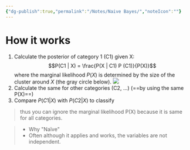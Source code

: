```yaml
---
{"dg-publish":true,"permalink":"/Notes/Naive Bayes/","noteIcon":""}
---
```


# How it works
1.  Calculate the posterior of category 1 (C1) given X:
 $$P(C1 | X) = \frac{P(X | C1) P (C1)}{P(X)}$$
 where the marginal likelihood $P(X)$ is determined by the size of the cluster around $X$ (the gray circle below).
 ![](/img/user/assets/images/naive-bayes-1.png)
 2. Calculate the same for other categories (C2, ...) (==by using the same P(X)==)
 4. Compare $P(C1|X)$ with $P(C2|X)$ to classify 
 > thus you can ignore the marginal likelihood P(X) because it is same for all categories.
 
 > - Why "Naïve"
> - Often although it applies and works, the variables are not independent.
 